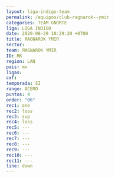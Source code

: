 ```yaml
---
layout: liga-indigo-team
permalink: /equipos/club-ragnarok--ymir
categories: TEAM GNORTE
liga: LIGA INDIGO
date: 2020-08-29 10:29:20 +0700
title: ЯAGNAROK YMIR
sector: 
team: ЯAGNAROK YMIR
ID: RK
region: LAN
pais: mx
ligas: 
cxf: 
temporada: SI
rango: ACERO
puntos: 4
order: "06"
rec1: one
rec2: loss
rec3: sup
rec4: loss
rec5: ---
rec6: ---
rec7: ---
rec8: ---
rec9: ---
rec10: ---
rec11: ---
line: down
---
```

